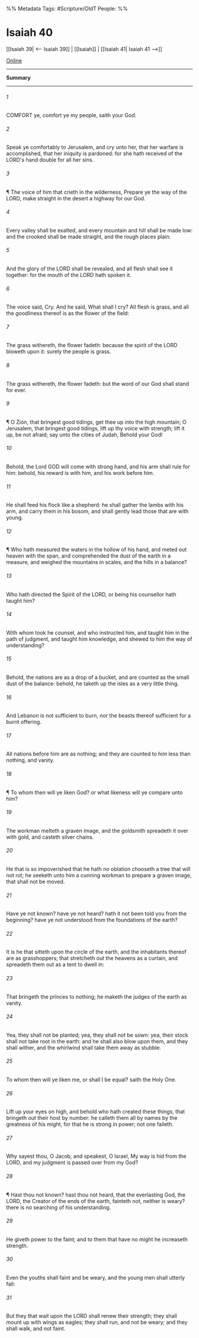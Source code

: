 

%% Metadata
Tags: #Scripture/OldT
People: 
%%
# Isaiah 40
[[Isaiah 39| <-- Isaiah 39]] | [[Isaiah]] | [[Isaiah 41| Isaiah 41 -->]]

[Online](https://churchofjesuschrist.org/study/scriptures/ot/isa/40?lang=eng)

---
__Summary__



---

###### 1
COMFORT ye, comfort ye my people, saith your God.
###### 2
Speak ye comfortably to Jerusalem, and cry unto her, that her warfare is accomplished, that her iniquity is pardoned: for she hath received of the LORD's hand double for all her sins.
###### 3
¶ The voice of him that crieth in the wilderness, Prepare ye the way of the LORD, make straight in the desert a highway for our God.
###### 4
Every valley shall be exalted, and every mountain and hill shall be made low: and the crooked shall be made straight, and the rough places plain:
###### 5
And the glory of the LORD shall be revealed, and all flesh shall see it together: for the mouth of the LORD hath spoken it.
###### 6
The voice said, Cry.  And he said, What shall I cry?  All flesh is grass, and all the goodliness thereof is as the flower of the field:
###### 7
The grass withereth, the flower fadeth: because the spirit of the LORD bloweth upon it: surely the people is grass.
###### 8
The grass withereth, the flower fadeth: but the word of our God shall stand for ever.
###### 9
¶ O Zion, that bringest good tidings, get thee up into the high mountain; O Jerusalem, that bringest good tidings, lift up thy voice with strength; lift it up, be not afraid; say unto the cities of Judah, Behold your God!
###### 10
Behold, the Lord GOD will come with strong hand, and his arm shall rule for him: behold, his reward is with him, and his work before him.
###### 11
He shall feed his flock like a shepherd: he shall gather the lambs with his arm, and carry them in his bosom, and shall gently lead those that are with young.
###### 12
¶ Who hath measured the waters in the hollow of his hand, and meted out heaven with the span, and comprehended the dust of the earth in a measure, and weighed the mountains in scales, and the hills in a balance?
###### 13
Who hath directed the Spirit of the LORD, or being his counsellor hath taught him?
###### 14
With whom took he counsel, and who instructed him, and taught him in the path of judgment, and taught him knowledge, and shewed to him the way of understanding?
###### 15
Behold, the nations are as a drop of a bucket, and are counted as the small dust of the balance: behold, he taketh up the isles as a very little thing.
###### 16
And Lebanon is not sufficient to burn, nor the beasts thereof sufficient for a burnt offering.
###### 17
All nations before him are as nothing; and they are counted to him less than nothing, and vanity.
###### 18
¶ To whom then will ye liken God?  or what likeness will ye compare unto him?
###### 19
The workman melteth a graven image, and the goldsmith spreadeth it over with gold, and casteth silver chains.
###### 20
He that is so impoverished that he hath no oblation chooseth a tree that will not rot; he seeketh unto him a cunning workman to prepare a graven image, that shall not be moved.
###### 21
Have ye not known?  have ye not heard?  hath it not been told you from the beginning?  have ye not understood from the foundations of the earth?
###### 22
It is he that sitteth upon the circle of the earth, and the inhabitants thereof are as grasshoppers; that stretcheth out the heavens as a curtain, and spreadeth them out as a tent to dwell in:
###### 23
That bringeth the princes to nothing; he maketh the judges of the earth as vanity.
###### 24
Yea, they shall not be planted; yea, they shall not be sown: yea, their stock shall not take root in the earth: and he shall also blow upon them, and they shall wither, and the whirlwind shall take them away as stubble.
###### 25
To whom then will ye liken me, or shall I be equal?  saith the Holy One.
###### 26
Lift up your eyes on high, and behold who hath created these things, that bringeth out their host by number: he calleth them all by names by the greatness of his might, for that he is strong in power; not one faileth.
###### 27
Why sayest thou, O Jacob, and speakest, O Israel, My way is hid from the LORD, and my judgment is passed over from my God?
###### 28
¶ Hast thou not known?  hast thou not heard, that the everlasting God, the LORD, the Creator of the ends of the earth, fainteth not, neither is weary?  there is no searching of his understanding.
###### 29
He giveth power to the faint; and to them that have no might he increaseth strength.
###### 30
Even the youths shall faint and be weary, and the young men shall utterly fall:
###### 31
But they that wait upon the LORD shall renew their strength; they shall mount up with wings as eagles; they shall run, and not be weary; and they shall walk, and not faint.



